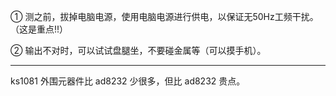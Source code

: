 ① 测之前，拔掉电脑电源，使用电脑电源进行供电，以保证无50Hz工频干扰。（这是重点!!）

② 输出不对时，可以试试盘腿坐，不要碰金属等（可以摸手机）。

---

ks1081 外围元器件比 ad8232  少很多，但比 ad8232 贵点。